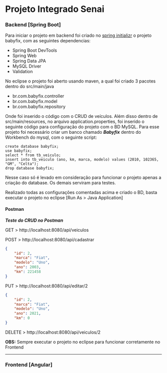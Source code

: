 # Projeto Integrado Senai



### Backend [Spring Boot]

Para iniciar o projeto em backend foi criado no [spring initializr](https://start.spring.io/) o projeto babyfix, com as seguintes dependencias:

* Spring Boot DevTools
* Spring Web
* Spring Data JPA
* MySQL Driver
* Validation

No eclipse o projeto foi aberto usando maven, a qual foi criado 3 pacotes dentro do src/main/java

* br.com.babyfix.controller
* br.com.babyfix.model
* br.com.babyfix.repository

Onde foi inserido o código com o CRUD de veículos. Além disso dentro de src/main/resources, no arquivo application.properties, foi inserido o seguinte código para configuração do projeto com o BD MySQL. Para esse projeto foi necessário criar um banco chamado ***Babyfix*** dentro do Workbench do mysql, com o seguinte script:

```mysql
create database babyfix;
use babyfix;
select * from tb_veiculo;
insert into tb_veiculo (ano, km, marca, modelo) values (2010, 102365, "GM", "Celta");
drop database babyfix;
```

Nesse caso só é levado em consideração para funcionar o projeto apenas a criação do database. Os demais serviram para testes.

Realizado todas as configurações comentadas acima e criado o BD, basta executar o projeto no eclipse [Run As > Java Application]

#### Postman

***Teste do CRUD no Postman***

GET > http://localhost:8080/api/veiculos

POST > http://localhost:8080/api/cadastrar

```json
{
    "id": 2,
    "marca": "Fiat",
    "modelo": "Uno",
    "ano": 2003,
    "km": 221458
}
```

PUT > http://localhost:8080/api/editar/2

```json
{
    "id": 2,
    "marca": "Fiat",
    "modelo": "Uno",
    "ano": 2021,
    "km": 0
}
```

DELETE > http://localhost:8080/api/veiculos/2



**OBS:** Sempre executar o projeto no eclipse para funcionar corretamente no Frontend

----

### Frontend [Angular]



